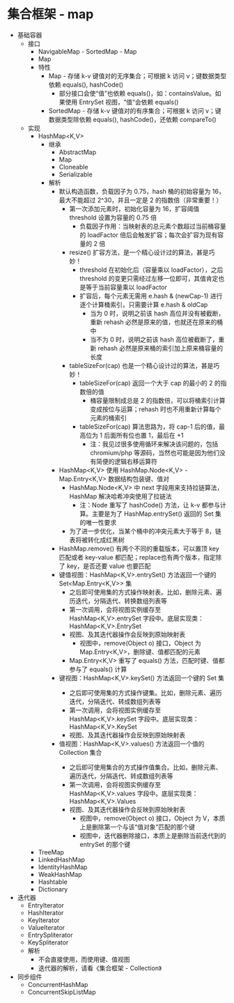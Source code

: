 # 集合框架 - map
* 基础容器
	* 接口
		* NavigableMap - SortedMap - Map
		* Map
		* 特性
			* Map - 存储 k-v 键值对的无序集合；可根据 k 访问 v；键数据类型依赖 equals(), hashCode()
				* 部分接口会使“值”也依赖 equals()，如：containsValue。如果使用 EntrySet 视图，“值”会依赖 equals()
			* SortedMap - 存储 k-v 键值对的有序集合；可根据 k 访问 v；键数据类型除依赖 equals(), hashCode()，还依赖 compareTo()
	* 实现
		* HashMap<K,V>
			* 继承
				* AbstractMap
				* Map
				* Cloneable
				* Serializable
			* 解析
				* 默认构造函数，负载因子为 0.75，hash 桶的初始容量为 16，最大不能超过 2^30，并且一定是 2 的指数倍（非常重要！）
					* 第一次添加元素时，初始化容量为 16，扩容阈值 threshold 设置为容量的 0.75 倍
						* 负载因子作用：当映射表的总元素个数超过当前桶容量的 loadFactor 倍后会触发扩容；每次会扩容为现有容量的 2 倍
					* resize() 扩容方法，是一个精心设计过的算法，甚是巧妙！
						* threshold 在初始化后（容量乘以 loadFactor），之后 threshold 的变更只需经过左移一位即可，其值肯定也是等于当前容量乘以 loadFactor
						* 扩容后，每个元素无需用 e.hash & (newCap-1) 进行逐个计算桶索引，只需要计算 e.hash & oldCap
							* 当为 0 时，说明之前该 hash 高位并没有被截断，重新 rehash 必然是原来的值，也就还在原来的桶中
							* 当不为 0 时，说明之前该 hash 高位被截断了，重新 rehash 必然是原来桶的索引加上原来桶容量的长度
					* tableSizeFor(cap) 也是一个精心设计过的算法，甚是巧妙！
						* tableSizeFor(cap) 返回一个大于 cap 的最小的 2 的指数倍的值
							* 桶容量限制成总是 2 的指数倍，可以将桶索引计算变成按位与运算；rehash 时也不用重新计算每个元素的桶索引
						* tableSizeFor(cap) 算法思路为，将 cap-1 后的值，最高位为 1 后面所有位也置 1，最后在 +1
							* 注：我见过很多使用循环来解决该问题的，包括 chromium/php 等源码，当然也可能是因为他们没有简便的逻辑右移运算符
				* HashMap<K,V> 使用 HashMap.Node<K,V> - Map.Entry<K,V> 数据结构包装键、值对
					* HashMap.Node<K,V> 中 next 字段用来支持拉链算法，HashMap 解决哈希冲突使用了拉链法
						* 注：Node 重写了 hashCode() 方法，让 k-v 都参与计算。主要是为了 HashMap.entrySet() 返回的 Set 集的唯一性要求
					* 为了进一步优化，当某个桶中的冲突元素大于等于 8，链表将被转化成红黑树
				* HashMap.remove() 有两个不同的重载版本，可以置顶 key 匹配或者 key-value 都匹配；replace也有两个版本，指定除了 key，是否还要 value 也要匹配
				* 键值视图：HashMap<K,V>.entrySet() 方法返回一个键的 Set<Map.Entry<K,V>> 集
					* 之后即可使用集的方式操作映射表。比如，删除元素、遍历迭代，分隔迭代、转换数组列表等
					* 第一次调用，会将视图实例缓存至 HashMap<K,V>.entrySet 字段中。底层实现类：HashMap<K,V>.EntrySet
					* 视图、及其迭代器操作会反映到原始映射表
						* 视图中，remove(Object o) 接口，Object 为 Map.Entry<K,V>，删除键、值都匹配的元素
					* Map.Entry<K,V> 重写了 equals() 方法，匹配时键、值都参与了 equals() 计算
				* 键视图：HashMap<K,V>.keySet() 方法返回一个键的 Set<K> 集
					* 之后即可使用集的方式操作键集。比如，删除元素、遍历迭代，分隔迭代、转成数组列表等
					* 第一次调用，会将视图实例缓存至 HashMap<K,V>.keySet 字段中。底层实现类：HashMap<K,V>.KeySet
					* 视图、及其迭代器操作会反映到原始映射表
				* 值视图：HashMap<K,V>.values() 方法返回一个值的 Collection<V> 集合
					* 之后即可使用集合的方式操作值集合。比如，删除元素、遍历迭代，分隔迭代、转成数组列表等
					* 第一次调用，会将视图实例缓存至 HashMap<K,V>.values 字段中。底层实现类：HashMap<K,V>.Values
					* 视图、及其迭代器操作会反映到原始映射表
						* 视图中，remove(Object o) 接口，Object 为 V，本质上是删除第一个与该“值对象”匹配的那个键
						* 视图中，迭代器删除接口，本质上是删除当前迭代到的 entrySet 的那个键
		* TreeMap
		* LinkedHashMap
		* IdentityHashMap
		* WeakHashMap
		* Hashtable
		* Dictionary
* 迭代器
	* EntryIterator
	* HashIterator
	* KeyIterator
	* ValueIterator
	* EntrySpliterator
	* KeySpliterator
	* 解析
		* 不会直接使用，而使用键、值视图
		* 迭代器的解析，请看《集合框架 - Collection》
* 同步组件
	* ConcurrentHashMap
	* ConcurrentSkipListMap

